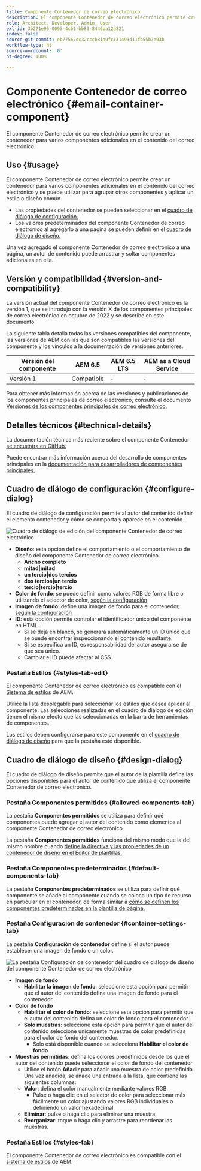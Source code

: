 ```yaml
---
title: Componente Contenedor de correo electrónico
description: El componente Contenedor de correo electrónico permite crear un contenedor para varios componentes adicionales en el contenido del correo electrónico.
role: Architect, Developer, Admin, User
exl-id: 3b271e95-0093-4cb1-bb83-8446ba12a821
index: false
source-git-commit: eb77567dc32cccb81a9fc131493d11fb55b7e93b
workflow-type: ht
source-wordcount: '0'
ht-degree: 100%

---
```



# Componente Contenedor de correo electrónico {#email-container-component}

El componente Contenedor de correo electrónico permite crear un contenedor para varios componentes adicionales en el contenido del correo electrónico.

## Uso {#usage}

El componente Contenedor de correo electrónico permite crear un contenedor para varios componentes adicionales en el contenido del correo electrónico y se puede utilizar para agrupar otros componentes y aplicar un estilo o diseño común.

* Las propiedades del contenedor se pueden seleccionar en el [cuadro de diálogo de configuración.](#configure-dialog)
* Los valores predeterminados del componente Contenedor de correo electrónico al agregarlo a una página se pueden definir en el [cuadro de diálogo de diseño.](#design-dialog)

Una vez agregado el componente Contenedor de correo electrónico a una página, un autor de contenido puede arrastrar y soltar componentes adicionales en ella.

## Versión y compatibilidad {#version-and-compatibility}

La versión actual del componente Contenedor de correo electrónico es la versión 1, que se introdujo con la versión X de los componentes principales de correo electrónico en octubre de 2022 y se describe en este documento.

La siguiente tabla detalla todas las versiones compatibles del componente, las versiones de AEM con las que son compatibles las versiones del componente y los vínculos a la documentación de versiones anteriores.

| Versión del componente | AEM 6.5 | AEM 6.5 LTS | AEM as a Cloud Service |
|---|---|---|---|
| Versión 1 | Compatible | - | - |

Para obtener más información acerca de las versiones y publicaciones de los componentes principales de correo electrónico, consulte el documento [Versiones de los componentes principales de correo electrónico.](/help/email/versions.md)

## Detalles técnicos {#technical-details}

La documentación técnica más reciente sobre el componente Contenedor [se encuentra en GitHub.](https://adobe.com/go/aem_cmp_tech_email_container_v1)

Puede encontrar más información acerca del desarrollo de componentes principales en la [documentación para desarrolladores de componentes principales.](/help/developing/overview.md)

## Cuadro de diálogo de configuración {#configure-dialog}

El cuadro de diálogo de configuración permite al autor del contenido definir el elemento contenedor y cómo se comporta y aparece en el contenido.

![Cuadro de diálogo de edición del componente Contenedor de correo electrónico](/help/email/assets/email-container-configure.png)

* **Diseño**: esta opción define el comportamiento o el comportamiento de diseño del componente Contenedor de correo electrónico.
   * **Ancho completo**
   * **mitad|mitad**
   * **un tercio|dos tercios**
   * **dos tercios|un tercio**
   * **tercio|tercio|tercio**
* **Color de fondo**: se puede definir como valores RGB de forma libre o utilizando el selector de color, [según la configuración](#container-settings-tab)
* **Imagen de fondo**: define una imagen de fondo para el contenedor, [según la configuración](#container-settings-tab)
* **ID**: esta opción permite controlar el identificador único del componente en HTML.
   * Si se deja en blanco, se generará automáticamente un ID único que se puede encontrar inspeccionando el contenido resultante.
   * Si se especifica un ID, es responsabilidad del autor asegurarse de que sea único.
   * Cambiar el ID puede afectar al CSS.

### Pestaña Estilos {#styles-tab-edit}

El componente Contenedor de correo electrónico es compatible con el [Sistema de estilos](/help/get-started/authoring.md#component-styling) de AEM.

Utilice la lista desplegable para seleccionar los estilos que desea aplicar al componente. Las selecciones realizadas en el cuadro de diálogo de edición tienen el mismo efecto que las seleccionadas en la barra de herramientas de componentes.

Los estilos deben configurarse para este componente en el [cuadro de diálogo de diseño](#design-dialog) para que la pestaña esté disponible.

## Cuadro de diálogo de diseño {#design-dialog}

El cuadro de diálogo de diseño permite que el autor de la plantilla defina las opciones disponibles para el autor de contenido que utiliza el componente Contenedor de correo electrónico.

### Pestaña Componentes permitidos {#allowed-components-tab}

La pestaña **Componentes permitidos** se utiliza para definir qué componentes puede agregar el autor del contenido como elementos al componente Contenedor de correo electrónico.

La pestaña **Componentes permitidos** funciona del mismo modo que la del mismo nombre cuando [define la directiva y las propiedades de un contenedor de diseño en el Editor de plantillas.](https://experienceleague.adobe.com/docs/experience-manager-cloud-service/sites/authoring/features/templates.html?lang=es)

### Pestaña Componentes predeterminados {#default-components-tab}

La pestaña **Componentes predeterminados** se utiliza para definir qué componente se añade al componente cuando se coloca un tipo de recurso en particular en el contenedor, de forma similar a [cómo se definen los componentes predeterminados en la plantilla de página.](https://experienceleague.adobe.com/docs/experience-manager-cloud-service/sites/authoring/features/templates.html?lang=es)

### Pestaña Configuración de contenedor {#container-settings-tab}

La pestaña **Configuración de contenedor** define si el autor puede establecer una imagen de fondo o un color.

![La pestaña Configuración de contenedor del cuadro de diálogo de diseño del componente Contenedor de correo electrónico](/help/email/assets/email-container-design-container-settings.png)

* **Imagen de fondo**
   * **Habilitar la imagen de fondo**: seleccione esta opción para permitir que el autor del contenido defina una imagen de fondo para el contenedor.
* **Color de fondo**
   * **Habilitar el color de fondo**: seleccione esta opción para permitir que el autor del contenido defina un color de fondo para el contenedor.
   * **Solo muestras**: seleccione esta opción para permitir que el autor del contenido seleccione únicamente muestras de color predefinidas para el color de fondo del contenedor.
      * Solo está disponible cuando se selecciona **Habilitar el color de fondo**
* **Muestras permitidas**: defina los colores predefinidos desde los que el autor del contenido puede seleccionar el color de fondo del contenedor
   * Utilice el botón **Añadir** para añadir una muestra de color predefinida. Una vez añadida, se añade una entrada a la lista, que contiene las siguientes columnas:
   * **Valor**: defina el color manualmente mediante valores RGB.
      * Pulse o haga clic en el selector de color para seleccionar más fácilmente un color ajustando valores RGB individuales o definiendo un valor hexadecimal.
   * **Eliminar**: pulse o haga clic para eliminar una muestra.
   * **Reorganizar**: toque o haga clic y arrastre para reordenar las muestras.

### Pestaña Estilos {#styles-tab}

El componente Contenedor de correo electrónico es compatible con el [sistema de estilos](/help/get-started/authoring.md#component-styling) de AEM.
